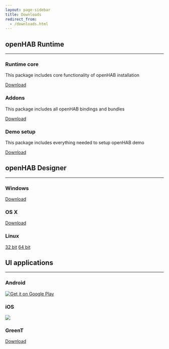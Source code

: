 ```yaml
---
layout: page-sidebar
title: Downloads
redirect_from:
  - /downloads.html
---
```

## openHAB Runtime

---

<div class="row-fluid">
  <div class="span4">
    <h3 class="mediumIconH3"><span class="iconWrapper iconMedium"><i class="icon-globe" ></i></span>Runtime core</h3></a>
    <p>This package includes core functionality of openHAB installation</p>
    <a class="btn btnSmall" href="https://bintray.com/artifact/download/openhab/bin/distribution-1.7.1-runtime.zip">Download</a>
  </div>
  <div class="span4">
    <h3 class="mediumIconH3"><span class="iconWrapper iconMedium"><i class="icon-resize-full-alt" ></i></span>Addons</h3>
    <p>This package includes all openHAB bindings and bundles</p>
    <a class="btn btnSmall" href="https://bintray.com/artifact/download/openhab/bin/distribution-1.7.1-addons.zip">Download</a>
  </div>
  <div class="span4">
    <h3 class="mediumIconH3"><span class="iconWrapper iconMedium"><i class="icon-star" ></i></span>Demo setup</h3>
    <p>This package includes everything needed to setup openHAB demo</p>
    <a class="btn btnSmall" href="https://bintray.com/artifact/download/openhab/bin/distribution-1.7.1-demo.zip">Download</a>
  </div>
</div>


## openHAB Designer

---

<div class="row-fluid">
  <div class="span4">
    <h3 class="mediumIconH3"><span class="iconWrapper iconMedium"><i class="fa fa-windows" ></i></span>Windows</h3>
    <a class="btn btnSmall" href="https://bintray.com/artifact/download/openhab/bin/distribution-1.7.1-designer-win.zip">Download</a></div>
  <div class="span4">
    <h3 class="mediumIconH3"><span class="iconWrapper iconMedium"><i style="left: 15px" class="fa fa-apple"></i></span>OS X</h3>
    <a class="btn btnSmall" href="https://bintray.com/artifact/download/openhab/bin/distribution-1.7.1-designer-macosx64.zip">Download</a></div>
  <div class="span4">
    <h3 class="mediumIconH3"><span class="iconWrapper iconMedium"><i style="left: 15px" class="fa fa-linux"></i></span>Linux</h3>
    <a class="btn btnSmall" href="https://bintray.com/artifact/download/openhab/bin/distribution-1.7.1-designer-linux.zip">32 bit</a>
    <a class="btn btnSmall" href="https://bintray.com/artifact/download/openhab/bin/distribution-1.7.1-designer-linux64bit.zip">64 bit</a></div>
</div>


## UI applications

---

<div class="row-fluid">
  <div class="span4">
    <h3 class="mediumIconH3"><span class="iconWrapper iconMedium"><i style="left: 15px" class="fa fa-android" ></i></span>Android</h3>
    <a href="https://play.google.com/store/apps/details?id=org.openhab.habdroid"><img class='app-link' alt="Get it on Google Play" src="//steverichey.github.io/google-play-badge-svg/img/en_get.svg" /></a></div>
  <div class="span4">
    <h3 class="mediumIconH3"><span class="iconWrapper iconMedium"><i style="left: 15px" class="fa fa-apple"></i></span>iOS</h3>
    <a href="http://itunes.apple.com/us/app/openhab/id492054521?mt=8"><img class='app-link' src="//devimages.apple.com.edgekey.net/app-store/marketing/guidelines/images/badge-download-on-the-app-store.svg"></a></div>
  <div class="span4">
    <h3 class="mediumIconH3"><span class="iconWrapper iconMedium"><i class="icon-star" ></i></span>GreenT</h3>
    <a class="btn btnSmall" href="https://bintray.com/artifact/download/openhab/bin/distribution-1.7.1-greent.zip">Download</a>
</div>
